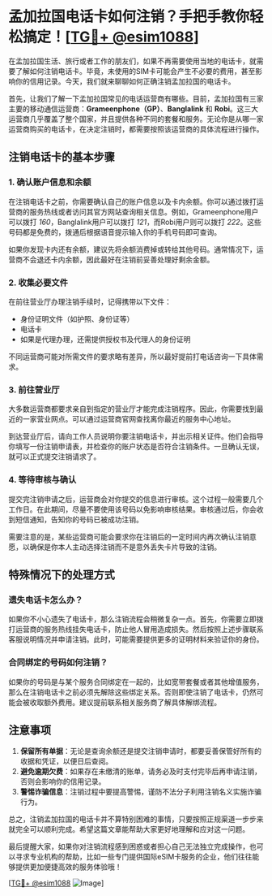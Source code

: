 # 孟加拉国电话卡如何注销？手把手教你轻松搞定！[[TG💪+ @esim1088](https://t.me/s/esim1088)]

在孟加拉国生活、旅行或者工作的朋友们，如果不再需要使用当地的电话卡，就需要了解如何注销电话卡。毕竟，未使用的SIM卡可能会产生不必要的费用，甚至影响你的信用记录。今天，我们就来聊聊如何正确注销孟加拉国的电话卡。

首先，让我们了解一下孟加拉国常见的电话运营商有哪些。目前，孟加拉国有三家主要的移动通信运营商：**Grameenphone（GP）**、**Banglalink** 和 **Robi**。这三大运营商几乎覆盖了整个国家，并且提供各种不同的套餐和服务。无论你是从哪一家运营商购买的电话卡，在决定注销时，都需要按照该运营商的具体流程进行操作。

## 注销电话卡的基本步骤

### 1. 确认账户信息和余额
在注销电话卡之前，你需要确认自己的账户信息以及卡内余额。你可以通过拨打运营商的服务热线或者访问其官方网站查询相关信息。例如，Grameenphone用户可以拨打 *160*，Banglalink用户可以拨打 *121*，而Robi用户则可以拨打 *222*。这些号码都是免费的，拨通后根据语音提示输入你的手机号码即可查询。

如果你发现卡内还有余额，建议先将余额消费掉或转给其他号码。通常情况下，运营商不会退还卡内余额，因此最好在注销前妥善处理好剩余金额。

### 2. 收集必要文件
在前往营业厅办理注销手续时，记得携带以下文件：
- 身份证明文件（如护照、身份证等）
- 电话卡
- 如果是代理办理，还需提供授权书及代理人的身份证明

不同运营商可能对所需文件的要求略有差异，所以最好提前打电话咨询一下具体需求。

### 3. 前往营业厅
大多数运营商都要求亲自到指定的营业厅才能完成注销程序。因此，你需要找到最近的一家营业网点。可以通过运营商官网查找离你最近的服务中心地址。

到达营业厅后，请向工作人员说明你要注销电话卡，并出示相关证件。他们会指导你填写一份注销申请表，并检查你的账户状态是否符合注销条件。一旦确认无误，就可以正式提交注销请求了。

### 4. 等待审核与确认
提交完注销申请之后，运营商会对你提交的信息进行审核。这个过程一般需要几个工作日。在此期间，尽量不要使用该号码以免影响审核结果。审核通过后，你会收到短信通知，告知你的号码已被成功注销。

需要注意的是，某些运营商可能会要求你在注销后的一定时间内再次确认注销意愿，以确保是你本人主动选择注销而不是意外丢失卡片导致的注销。

## 特殊情况下的处理方式

### 遗失电话卡怎么办？
如果你不小心遗失了电话卡，那么注销流程会稍微复杂一点。首先，你需要立即拨打运营商的服务热线挂失电话卡，防止他人冒用造成损失。然后按照上述步骤联系客服说明情况并申请注销。此时，可能需要提供更多的证明材料来验证你的身份。

### 合同绑定的号码如何注销？
如果你的号码是与某个服务合同绑定在一起的，比如宽带套餐或者其他增值服务，那么在注销电话卡之前必须先解除这些绑定关系。否则即使注销了电话卡，仍然可能会被收取额外费用。建议提前联系相关服务商了解具体解绑流程。

## 注意事项

1. **保留所有单据**：无论是查询余额还是提交注销申请时，都要妥善保管好所有的收据和凭证，以便日后查阅。
2. **避免逾期欠费**：如果存在未缴清的账单，请务必及时支付完毕后再申请注销，否则会影响你的信用记录。
3. **警惕诈骗信息**：注销过程中要提高警惕，谨防不法分子利用注销名义实施诈骗行为。

总之，注销孟加拉国的电话卡并不算特别困难的事情，只要按照正规渠道一步步来就完全可以顺利完成。希望这篇文章能帮助大家更好地理解和应对这一问题。

最后提醒大家，如果你对注销流程感到困惑或者担心自己无法独立完成操作，也可以寻求专业机构的帮助，比如一些专门提供国际eSIM卡服务的企业，他们往往能够提供更加便捷高效的服务体验哦！

[[TG💪+ @esim1088](https://t.me/s/esim1088) ![Image](https://i.postimg.cc/4NQfJmqS/Snipaste-2025-05-13-00-14-12.png)]